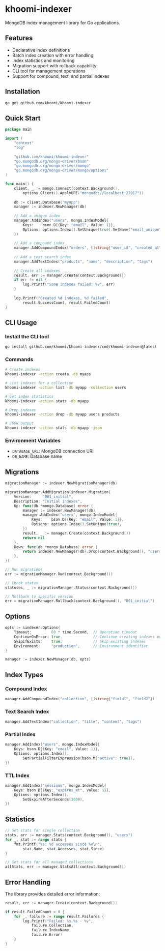 # khoomi-indexer

MongoDB index management library for Go applications.

## Features

- Declarative index definitions
- Batch index creation with error handling
- Index statistics and monitoring
- Migration support with rollback capability
- CLI tool for management operations
- Support for compound, text, and partial indexes

## Installation

```bash
go get github.com/khoomi/khoomi-indexer
```

## Quick Start

```go
package main

import (
    "context"
    "log"
    
    "github.com/khoomi/khoomi-indexer"
    "go.mongodb.org/mongo-driver/bson"
    "go.mongodb.org/mongo-driver/mongo"
    "go.mongodb.org/mongo-driver/mongo/options"
)

func main() {
    client, _ := mongo.Connect(context.Background(), 
        options.Client().ApplyURI("mongodb://localhost:27017"))
    
    db := client.Database("myapp")
    manager := indexer.NewManager(db)
    
    // Add a unique index
    manager.AddIndex("users", mongo.IndexModel{
        Keys:    bson.D{{Key: "email", Value: 1}},
        Options: options.Index().SetUnique(true).SetName("email_unique"),
    })
    
    // Add a compound index
    manager.AddCompoundIndex("orders", []string{"user_id", "created_at"})
    
    // Add a text search index
    manager.AddTextIndex("products", "name", "description", "tags")
    
    // Create all indexes
    result, err := manager.Create(context.Background())
    if err != nil {
        log.Printf("Some indexes failed: %v", err)
    }
    
    log.Printf("Created %d indexes, %d failed", 
        result.SuccessCount, result.FailedCount)
}
```

## CLI Usage

### Install the CLI tool

```bash
go install github.com/khoomi/khoomi-indexer/cmd/khoomi-indexer@latest
```

### Commands

```bash
# Create indexes
khoomi-indexer -action create -db myapp

# List indexes for a collection
khoomi-indexer -action list -db myapp -collection users

# Get index statistics
khoomi-indexer -action stats -db myapp

# Drop indexes
khoomi-indexer -action drop -db myapp users products

# JSON output
khoomi-indexer -action stats -db myapp -json
```

### Environment Variables

- `DATABASE_URL`: MongoDB connection URI
- `DB_NAME`: Database name

## Migrations

```go
migrationManager := indexer.NewMigrationManager(db)

migrationManager.AddMigration(indexer.Migration{
    Version:     "001_initial",
    Description: "Initial indexes",
    Up: func(db *mongo.Database) error {
        manager := indexer.NewManager(db)
        manager.AddIndex("users", mongo.IndexModel{
            Keys:    bson.D{{Key: "email", Value: 1}},
            Options: options.Index().SetUnique(true),
        })
        result, _ := manager.Create(context.Background())
        return nil
    },
    Down: func(db *mongo.Database) error {
        return indexer.NewManager(db).Drop(context.Background(), "users")
    },
})

// Run migrations
err := migrationManager.Run(context.Background())

// Check status
statuses, _ := migrationManager.Status(context.Background())

// Rollback to specific version
err = migrationManager.Rollback(context.Background(), "001_initial")
```

## Options

```go
opts := &indexer.Options{
    Timeout:         60 * time.Second,  // Operation timeout
    ContinueOnError: true,              // Continue creating indexes on error
    SkipIfExists:    true,              // Skip existing indexes
    Environment:     "production",      // Environment identifier
}

manager := indexer.NewManager(db, opts)
```

## Index Types

### Compound Index
```go
manager.AddCompoundIndex("collection", []string{"field1", "field2"})
```

### Text Search Index
```go
manager.AddTextIndex("collection", "title", "content", "tags")
```

### Partial Index
```go
manager.AddIndex("users", mongo.IndexModel{
    Keys: bson.D{{Key: "email", Value: 1}},
    Options: options.Index().
        SetPartialFilterExpression(bson.M{"active": true}),
})
```

### TTL Index
```go
manager.AddIndex("sessions", mongo.IndexModel{
    Keys: bson.D{{Key: "expires_at", Value: 1}},
    Options: options.Index().
        SetExpireAfterSeconds(3600),
})
```

## Statistics

```go
// Get stats for single collection
stats, err := manager.Stats(context.Background(), "users")
for _, stat := range stats {
    fmt.Printf("%s: %d accesses since %v\n", 
        stat.Name, stat.Accesses, stat.Since)
}

// Get stats for all managed collections
allStats, err := manager.StatsAll(context.Background())
```

## Error Handling

The library provides detailed error information:

```go
result, err := manager.Create(context.Background())

if result.FailedCount > 0 {
    for _, failure := range result.Failures {
        log.Printf("Failed: %s.%s - %v", 
            failure.Collection, 
            failure.IndexName, 
            failure.Error)
    }
}
```
